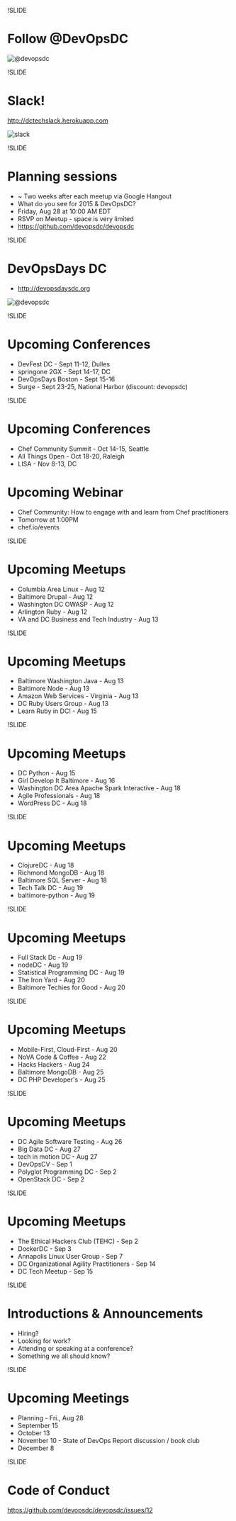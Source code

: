 !SLIDE
# Follow @DevOpsDC #
![@devopsdc](../images/follow-devopsdc.png)

!SLIDE
# Slack!

http://dctechslack.herokuapp.com

![slack](../images/slack.png)

!SLIDE
# Planning sessions

* ~ Two weeks after each meetup via Google Hangout
* What do you see for 2015 & DevOpsDC?
* Friday, Aug 28 at 10:00 AM EDT
* RSVP on Meetup - space is very limited
* https://github.com/devopsdc/devopsdc

!SLIDE
# DevOpsDays DC #

* http://devopsdaysdc.org

![@devopsdc](../images/devopsdaysdc.png)

!SLIDE

# Upcoming Conferences #

* DevFest DC - Sept 11-12, Dulles
* springone 2GX - Sept 14-17, DC
* DevOpsDays Boston - Sept 15-16
* Surge - Sept 23-25, National Harbor (discount:  devopsdc)

!SLIDE

# Upcoming Conferences #

* Chef Community Summit - Oct 14-15, Seattle
* All Things Open - Oct 18-20, Raleigh
* LISA - Nov 8-13, DC

# Upcoming Webinar #

* Chef Community: How to engage with and learn from Chef practitioners
* Tomorrow at 1:00PM
* chef.io/events

!SLIDE
# Upcoming Meetups #

* Columbia Area Linux - Aug 12
* Baltimore Drupal - Aug 12
* Washington DC OWASP - Aug 12
* Arlington Ruby - Aug 12
* VA and DC Business and Tech Industry - Aug 13

!SLIDE
# Upcoming Meetups #

* Baltimore Washington Java - Aug 13
* Baltimore Node - Aug 13
* Amazon Web Services - Virginia - Aug 13
* DC Ruby Users Group - Aug 13
* Learn Ruby in DC! - Aug 15

!SLIDE
# Upcoming Meetups #

* DC Python - Aug 15
* Girl Develop It Baltimore - Aug 16
* Washington DC Area Apache Spark Interactive - Aug 18
* Agile Professionals - Aug 18
* WordPress DC - Aug 18

!SLIDE
# Upcoming Meetups #

* ClojureDC - Aug 18
* Richmond MongoDB - Aug 18
* Baltimore SQL Server - Aug 18
* Tech Talk DC - Aug 19
* baltimore-python - Aug 19

!SLIDE
# Upcoming Meetups #

* Full Stack Dc - Aug 19
* nodeDC - Aug 19
* Statistical Programming DC - Aug 19
* The Iron Yard - Aug 20
* Baltimore Techies for Good - Aug 20

!SLIDE
# Upcoming Meetups #

* Mobile-First, Cloud-First - Aug 20
* NoVA Code & Coffee - Aug 22
* Hacks Hackers - Aug 24
* Baltimore MongoDB - Aug 25
* DC PHP Developer's - Aug 25

!SLIDE
# Upcoming Meetups #

* DC Agile Software Testing - Aug 26
* Big Data DC - Aug 27
* tech in motion DC - Aug 27
* DevOpsCV - Sep 1
* Polyglot Programming DC - Sep 2
* OpenStack DC - Sep 2

!SLIDE
# Upcoming Meetups #

* The Ethical Hackers Club (TEHC) - Sep 2
* DockerDC - Sep 3
* Annapolis Linux User Group - Sep 7
* DC Organizational Agility Practitioners - Sep 14
* DC Tech Meetup - Sep 15

!SLIDE
# Introductions & Announcements #

* Hiring?
* Looking for work?
* Attending or speaking at a conference?
* Something we all should know?

!SLIDE
# Upcoming Meetings #

* Planning - Fri., Aug 28
* September 15
* October 13
* November 10 - State of DevOps Report discussion / book club
* December 8

!SLIDE
# Code of Conduct #

https://github.com/devopsdc/devopsdc/issues/12
